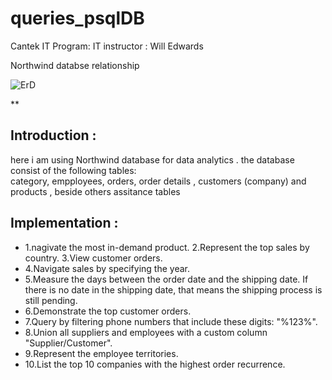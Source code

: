 # queries_psqlDB
Cantek IT Program:
IT instructor : Will Edwards


Northwind databse relationship

![ErD](https://github.com/jackorta1/queries_psqlDB/assets/52336451/8f2cc54c-7c1c-4813-a357-476ee63b40d7)



**
## Introduction :
here i am using Northwind database for data analytics . the database consist of the following tables:  
category, empployees, orders, order details , customers (company) and products , beside others assitance 
tables 

## Implementation : 

* 1.nagivate  the most in-demand product.
  2.Represent the top sales by country.
  3.View customer orders.
* 4.Navigate sales by specifying the year.
* 5.Measure the days between the order date and the shipping date. If there is no date in the shipping date, that means the shipping process is still pending.
* 6.Demonstrate the top customer orders.
* 7.Query by filtering phone numbers that include these digits: "%123%".
* 8.Union all suppliers and employees with a custom column "Supplier/Customer".
* 9.Represent the employee territories.
* 10.List the top 10 companies with the highest order recurrence.
 

